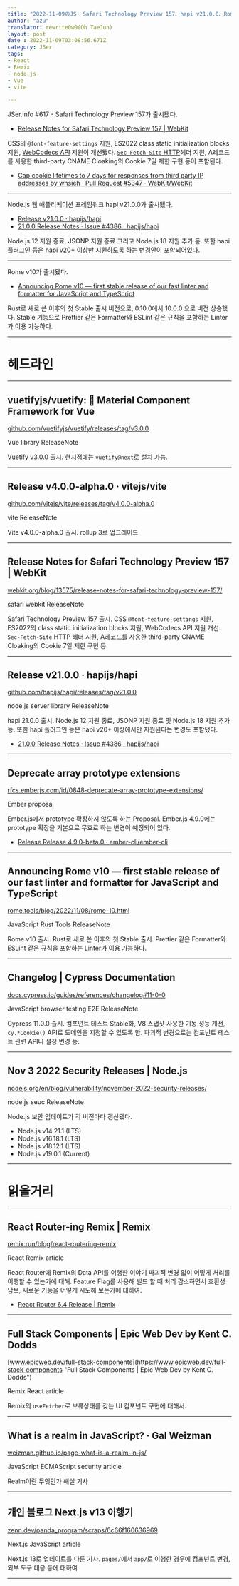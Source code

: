 ```yaml
---
title: "2022-11-09のJS: Safari Technology Preview 157、hapi v21.0.0、Rome v10(Stable)"
author: "azu"
translator: rewrite0w0(Oh TaeJun)
layout: post
date : 2022-11-09T03:08:56.671Z
category: JSer
tags:
- React
- Remix
- node.js
- Vue
- vite

---
```


JSer.info #617 - Safari Technology Preview 157가 출시됐다.

- [Release Notes for Safari Technology Preview 157 | WebKit](https://webkit.org/blog/13575/release-notes-for-safari-technology-preview-157/)

CSS의 `@font-feature-settings` 지원, ES2022 class static initialization blocks 지원, [WebCodecs API](https://developer.mozilla.org/en-US/docs/Web/API/WebCodecs_API) 지원이 개선됐다.
[`Sec-Fetch-Site` HTTP](https://developer.mozilla.org/en-US/docs/Web/HTTP/Headers/Sec-Fetch-Site)헤더 지원, A레코드를 사용한 third-party CNAME Cloaking의 Cookie 7일 제한 구현 등이 포함된다.

- [Cap cookie lifetimes to 7 days for responses from third party IP addresses by whsieh · Pull Request #5347 · WebKit/WebKit](https://github.com/WebKit/WebKit/pull/5347)

---

Node.js 웹 애플리케이션 프레임워크 hapi v21.0.0가 출시됐다.

- [Release v21.0.0 · hapijs/hapi](https://github.com/hapijs/hapi/releases/tag/v21.0.0)
- [21.0.0 Release Notes · Issue #4386 · hapijs/hapi](https://github.com/hapijs/hapi/issues/4386)

Node.js 12 지원 종료, JSONP 지원 종료 그리고 Node.js 18 지원 추가 등.
또한 hapi 플러그인 등은 hapi v20+ 이상만 지원하도록 하는 변경안이 포함되어있다.

---

Rome v10가 출시됐다.

- [Announcing Rome v10 — first stable release of our fast linter and formatter for JavaScript and TypeScript](https://rome.tools/blog/2022/11/08/rome-10.html)

Rust로 새로 쓴 이후의 첫 Stable 출시 버전으로, 0.10.0에서 10.0.0 으로 버전 상승했다.
Stable 기능으로 Prettier 같은 Formatter와 ESLint 같은 규칙을 포함하는 Linter가 이용 가능하다.

----

<h1 class="site-genre">헤드라인</h1>

----

## vuetifyjs/vuetify: 🐉 Material Component Framework for Vue
[github.com/vuetifyjs/vuetify/releases/tag/v3.0.0](https://github.com/vuetifyjs/vuetify/releases/tag/v3.0.0 "vuetifyjs/vuetify: 🐉 Material Component Framework for Vue")
<p class="jser-tags jser-tag-icon"><span class="jser-tag">Vue</span> <span class="jser-tag">library</span> <span class="jser-tag">ReleaseNote</span></p>

Vuetify v3.0.0 출시.
현시점에는 `vuetify@next`로 설치 가능.


----

## Release v4.0.0-alpha.0 · vitejs/vite
[github.com/vitejs/vite/releases/tag/v4.0.0-alpha.0](https://github.com/vitejs/vite/releases/tag/v4.0.0-alpha.0 "Release v4.0.0-alpha.0 · vitejs/vite")
<p class="jser-tags jser-tag-icon"><span class="jser-tag">vite</span> <span class="jser-tag">ReleaseNote</span></p>

Vite v4.0.0-alpha.0 출시.
rollup 3로 업그레이드


----

## Release Notes for Safari Technology Preview 157 | WebKit
[webkit.org/blog/13575/release-notes-for-safari-technology-preview-157/](https://webkit.org/blog/13575/release-notes-for-safari-technology-preview-157/ "Release Notes for Safari Technology Preview 157 | WebKit")
<p class="jser-tags jser-tag-icon"><span class="jser-tag">safari</span> <span class="jser-tag">webkit</span> <span class="jser-tag">ReleaseNote</span></p>

Safari Technology Preview 157 출시.
CSS `@font-feature-settings` 지원, ES2022의 class static initialization blocks 지원, WebCodecs API 지원 개선.
`Sec-Fetch-Site` HTTP 헤더 지원, A레코드를 사용한 third-party CNAME Cloaking의 Cookie 7일 제한 구현 등.


----

## Release v21.0.0 · hapijs/hapi
[github.com/hapijs/hapi/releases/tag/v21.0.0](https://github.com/hapijs/hapi/releases/tag/v21.0.0 "Release v21.0.0 · hapijs/hapi")
<p class="jser-tags jser-tag-icon"><span class="jser-tag">node.js</span> <span class="jser-tag">server</span> <span class="jser-tag">library</span> <span class="jser-tag">ReleaseNote</span></p>

hapi 21.0.0 출시.
Node.js 12 지원 종료, JSONP 지원 종료 및 Node.js 18 지원 추가 등.
또한 hapi 플러그인 등은 hapi v20+ 이상에서만 지원된다는 변경도 포함됐다.

- [21.0.0 Release Notes · Issue #4386 · hapijs/hapi](https://github.com/hapijs/hapi/issues/4386 "21.0.0 Release Notes · Issue #4386 · hapijs/hapi")

----

## Deprecate array prototype extensions
[rfcs.emberjs.com/id/0848-deprecate-array-prototype-extensions/](https://rfcs.emberjs.com/id/0848-deprecate-array-prototype-extensions/ "Deprecate array prototype extensions")
<p class="jser-tags jser-tag-icon"><span class="jser-tag">Ember</span> <span class="jser-tag">proposal</span></p>

Ember.js에서 prototype 확장하지 않도록 하는 Proposal.
Ember.js 4.9.0에는 prototype 확장을 기본으로 무효로 하는 변경이 예정되어 있다.

- [Release Release 4.9.0-beta.0 · ember-cli/ember-cli](https://github.com/ember-cli/ember-cli/releases/tag/v4.9.0-beta.0 "Release Release 4.9.0-beta.0 · ember-cli/ember-cli")

----

## Announcing Rome v10 — first stable release of our fast linter and formatter for JavaScript and TypeScript
[rome.tools/blog/2022/11/08/rome-10.html](https://rome.tools/blog/2022/11/08/rome-10.html "Announcing Rome v10 — first stable release of our fast linter and formatter for JavaScript and TypeScript")
<p class="jser-tags jser-tag-icon"><span class="jser-tag">JavaScript</span> <span class="jser-tag">Rust</span> <span class="jser-tag">Tools</span> <span class="jser-tag">ReleaseNote</span></p>

Rome v10 출시.
Rust로 새로 쓴 이후의 첫 Stable 출시.
Prettier 같은 Formatter와 ESLint 같은 규칙을 포함하는 Linter가 이용 가능하다.


----

## Changelog | Cypress Documentation
[docs.cypress.io/guides/references/changelog#11-0-0](https://docs.cypress.io/guides/references/changelog#11-0-0 "Changelog | Cypress Documentation")
<p class="jser-tags jser-tag-icon"><span class="jser-tag">JavaScript</span> <span class="jser-tag">browser</span> <span class="jser-tag">testing</span> <span class="jser-tag">E2E</span> <span class="jser-tag">ReleaseNote</span></p>

Cypress 11.0.0 출시.
컴포넌트 테스트 Stable화, V8 스냅샷 사용한 기동 성능 개선, `cy.*Cookie()` API로 도메인을 지정할 수 있도록 함.
파괴적 변경으로는 컴포넌트 테스트 관련 API나 설정 변경 등.


----

## Nov 3 2022 Security Releases | Node.js
[nodejs.org/en/blog/vulnerability/november-2022-security-releases/](https://nodejs.org/en/blog/vulnerability/november-2022-security-releases/ "Nov 3 2022 Security Releases | Node.js")
<p class="jser-tags jser-tag-icon"><span class="jser-tag">node.js</span> <span class="jser-tag">seuc</span> <span class="jser-tag">ReleaseNote</span></p>

Node.js 보안 업데이트가 각 버전마다 갱신됐다.

- Node.js v14.21.1 (LTS)
- Node.js v16.18.1 (LTS)
- Node.js v18.12.1 (LTS)
- Node.js v19.0.1 (Current)


----
<h1 class="site-genre">읽을거리</h1>

----

## React Router-ing Remix | Remix
[remix.run/blog/react-routering-remix](https://remix.run/blog/react-routering-remix "React Router-ing Remix | Remix")
<p class="jser-tags jser-tag-icon"><span class="jser-tag">React</span> <span class="jser-tag">Remix</span> <span class="jser-tag">article</span></p>

React Router에 Remix의 Data API를 이행한 이야기
파괴적 변경 없이 어떻게 처리를 이행할 수 있는가에 대해. Feature Flag를 사용해 빌드 할 때 처리 감소하면서 호환성 담보, 새로운 기능을 어떻게 시도해 보는가에 대하여.

- [React Router 6.4 Release | Remix](https://remix.run/blog/react-router-v6.4 "React Router 6.4 Release | Remix")

----

## Full Stack Components | Epic Web Dev by Kent C. Dodds
[www.epicweb.dev/full-stack-components](https://www.epicweb.dev/full-stack-components "Full Stack Components | Epic Web Dev by Kent C. Dodds")
<p class="jser-tags jser-tag-icon"><span class="jser-tag">Remix</span> <span class="jser-tag">React</span> <span class="jser-tag">article</span></p>

Remix의 `useFetcher`로 보류상태를 갖는 UI 컴포넌트 구현에 대해서.


----

## What is a realm in JavaScript? · Gal Weizman
[weizman.github.io/page-what-is-a-realm-in-js/](https://weizman.github.io/page-what-is-a-realm-in-js/ "What is a realm in JavaScript? · Gal Weizman")
<p class="jser-tags jser-tag-icon"><span class="jser-tag">JavaScript</span> <span class="jser-tag">ECMAScript</span> <span class="jser-tag">security</span> <span class="jser-tag">article</span></p>

Realm이란 무엇인가 해설 기사


----

## 개인 블로그 Next.js v13 이행기
[zenn.dev/panda\_program/scraps/6c66f160636969](https://zenn.dev/panda_program/scraps/6c66f160636969 "개인 블로그 Next.js v13 이행기")
<p class="jser-tags jser-tag-icon"><span class="jser-tag">Next.js</span> <span class="jser-tag">JavaScript</span> <span class="jser-tag">article</span></p>

Next.js 13로 업데이트를 다룬 기사.
`pages/`에서 `app/`로 이행한 경우에 컴포넌트 변경, 외부 도구 대응 등에 대하여


----

